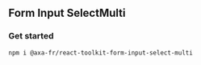 ## Form Input SelectMulti

### Get started

```sh
npm i @axa-fr/react-toolkit-form-input-select-multi
```

